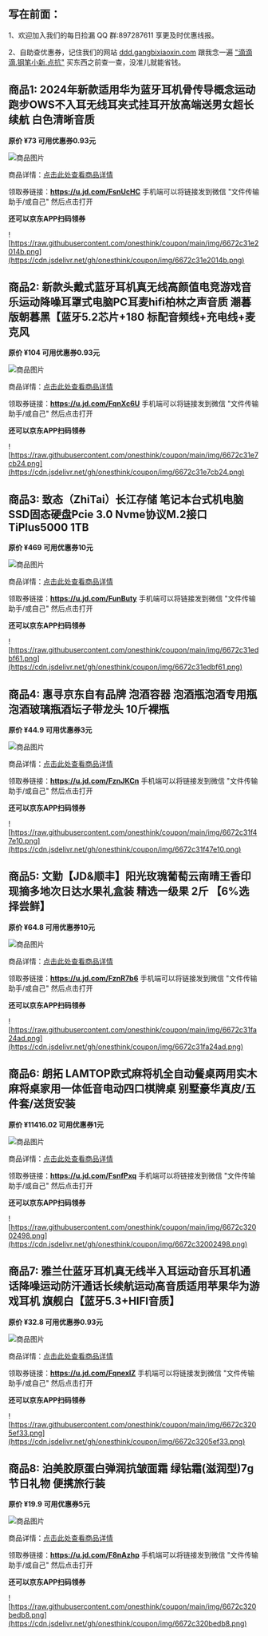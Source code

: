 ## 写在前面：

1、欢迎加入我们的每日捡漏 QQ 群:897287611 享更及时优惠线报。

2、自助查优惠券，记住我们的网站 [ddd.gangbixiaoxin.com](https://ddd.gangbixiaoxin.com) 跟我念一遍 ["滴滴滴.钢笔小新.点抗"](https://ddd.gangbixiaoxin.com) 买东西之前查一查，没准儿就能省钱。

## 商品1: 2024年新款适用华为蓝牙耳机骨传导概念运动跑步OWS不入耳无线耳夹式挂耳开放高端送男女超长续航 白色清晰音质

**原价 ¥73 可用优惠券0.93元**

![商品图片](http://img14.360buyimg.com/n1/jfs/t1/227174/7/5984/101463/656aa1b1F79166ece/548642e9d381fb4e.png)

商品详情：[点击此处查看商品详情](https://union-click.jd.com/jdc?e=1003156031&amp;p=JF8BARwJK1olXwUFXV9eAU8fAl8IGlodXgMEUl9fCUgQBV9MRANLAjZbERscSkAJHTdNTwcKBlMdBgABFksWAmcLHl0TXAQDV1lbFxJSXzI4aDMXIVBXDwM_WgNweSxYYgx1W2RbAlJROEonAG4IHFITWgALUW5cWEpHAj8JS1olXQYyFTBdC0gQC2oNG2sUbQYEVFdbAE0WBW4PH1wlXQ4FZInwsJ6dsrqAoo-L1dG784vUtJ-Ji184K1glXQcDVl5ZD0oVA184G2sWbVhsVQ1bC08UAWdmRhJIHlJRCQUzCEsTCm0IEloSbQQDVVxfOHsnYhELQC5MWXBdCTVYfyhodm8MRgBOX0RrOlwpaztWeiloTlxzOn9lERZdVXsXMw)

领取券链接：**https://u.jd.com/FsnUcHC** 手机端可以将链接发到微信 "文件传输助手/或自己" 然后点击打开

**还可以京东APP扫码领券**

![https://raw.githubusercontent.com/onesthink/coupon/main/img/6672c31e2014b.png](https://cdn.jsdelivr.net/gh/onesthink/coupon/img/6672c31e2014b.png)

## 商品2: 新款头戴式蓝牙耳机真无线高颜值电竞游戏音乐运动降噪耳罩式电脑PC耳麦hifi柏林之声音质 潮暮版朝暮黑【蓝牙5.2芯片+180 标配音频线+充电线+麦克风

**原价 ¥104 可用优惠券0.93元**

![商品图片](http://img14.360buyimg.com/n1/jfs/t1/180703/22/39513/77340/6510fa83Fd2b4d76f/b2daa4ac6afde1b2.jpg)

商品详情：[点击此处查看商品详情](https://union-click.jd.com/jdc?e=1003156031&amp;p=JF8BARwJK1olXwQAVlhaDkkQBl8IGlocWg8CVFlUDUMRBV9MRANLAjZbERscSkAJHTdNTwcKBlMdBgABFksWAmYPElsVWg8HXFhbFxJSXzI4WBALGQ92LQg4Sy1_cykMbB12HXECElJROEonAG4IHFITWgALUW5cWEpHAj8JS1olXQYyFTBdCkgSCmoBHWsUbQYEVFdbAE0WBWwJHlglXQ4FZInwsJ6dsrqAoo-L1dG784vUtJ-Ji184K1glXQcDVl5ZD0oVA184G2sWbVhsVQ1aDUIXAGpmRhJIHlJQCl0zCEsSBWgIHFkcbQQDVVxfOHsnWx1sWD1qJXxcNgY7XE1hejxweRlVFVxcOlwIX05ySC1SSDlQXwYFXVgcV3sXMw)

领取券链接：**https://u.jd.com/FqnXc6U** 手机端可以将链接发到微信 "文件传输助手/或自己" 然后点击打开

**还可以京东APP扫码领券**

![https://raw.githubusercontent.com/onesthink/coupon/main/img/6672c31e7cb24.png](https://cdn.jsdelivr.net/gh/onesthink/coupon/img/6672c31e7cb24.png)

## 商品3: 致态（ZhiTai）长江存储 笔记本台式机电脑SSD固态硬盘Pcie 3.0 Nvme协议M.2接口 TiPlus5000 1TB

**原价 ¥469 可用优惠券10元**

![商品图片](http://img14.360buyimg.com/n1/jfs/t1/237863/38/17093/108884/6671bc4eFa895a417/fafcc1b41a31629a.jpg)

商品详情：[点击此处查看商品详情](https://union-click.jd.com/jdc?e=1003156031&amp;p=JF8BARoJK1olXwQKUVhVDU0eAV8IGloTXgQFV1hcCkgVC19MRANLAjZbERscSkAJHTdNTwcKBlMdBgABFksWAmkLGVwWWwcAV1xVFxJSXzI4RCVHB1pSCAk_bilUBhxpaDhxJEQCJFJROEonAG4IHFITWgALUW5cWEpHAj8JS1olXQYyFTBaAE4VAGg4GmsVWwYLUlZbCU0VB2sJK1sdWjbV-eaIgvrCi9bchdPC5KHX3eKJlsMnM18LK1sUXAQCUFlcCksnM284GGtLMwdRUQwKCB8fbTJBRhhBCENFOl5dDEIXBm4LE2sXXAcAVm5tOCwSAGhpaBoWPkZkCQkZdRBeQi8IGQxuFWgAIygLfw9eSjFVHQhgPntdJlttCHs)

领取券链接：**https://u.jd.com/FunButy** 手机端可以将链接发到微信 "文件传输助手/或自己" 然后点击打开

**还可以京东APP扫码领券**

![https://raw.githubusercontent.com/onesthink/coupon/main/img/6672c31edbf61.png](https://cdn.jsdelivr.net/gh/onesthink/coupon/img/6672c31edbf61.png)

## 商品4: 惠寻京东自有品牌 泡酒容器 泡酒瓶泡酒专用瓶泡酒玻璃瓶酒坛子带龙头 10斤裸瓶

**原价 ¥44.9 可用优惠券3元**

![商品图片](http://img14.360buyimg.com/n1/jfs/t1/174212/31/46181/110977/66574140Ffda9b229/e45c99fc6a1c263b.jpg)

商品详情：[点击此处查看商品详情](https://union-click.jd.com/jdc?e=1003156031&amp;p=JF8BARwJK1olXwQLVFheDkkXBF8IGlsUXgULU1hVDksQBF9MRANLAjZbERscSkAJHTdNTwcKBlMdBgABFksWA24LGFISWw4EVFlaFxJSXzI4EzIWK00BJx4-VC1QBgtOWwMXHmdUAlJROEonAG4IHFITWgALUW5cWEpHAj8JS1olXQYyFTBdDUsQB28MGGsUbQYEVFdbAE0WBWgAG1klXQ4FZInwsJ6dsrqAoo-L1dG784vUtJ-Ji184K1glXQcDVl5ZD0oVA184G2sWbVhsVQ1aDUIXA2tmRhJIHlJUAwwzCEsSBWgKGF0WbQQDVVxfOHsnBCx7Qh0WI3lqKh4FeyN3Vyx2ZS5gAmJROlwUWhBFdg5WRw1nPVBFUA4dDHsXMw)

领取券链接：**https://u.jd.com/FznJKCn** 手机端可以将链接发到微信 "文件传输助手/或自己" 然后点击打开

**还可以京东APP扫码领券**

![https://raw.githubusercontent.com/onesthink/coupon/main/img/6672c31f47e10.png](https://cdn.jsdelivr.net/gh/onesthink/coupon/img/6672c31f47e10.png)

## 商品5: 文勤【JD&amp;顺丰】阳光玫瑰葡萄云南晴王香印现摘多地次日达水果礼盒装 精选一级果 2斤 【6%选择尝鲜】

**原价 ¥64.8 可用优惠券10元**

![商品图片](http://img14.360buyimg.com/n1/jfs/t1/232860/34/17491/572437/666424c3F169d3747/8087a30bea6077b3.png)

商品详情：[点击此处查看商品详情](https://union-click.jd.com/jdc?e=1003156031&amp;p=JF8BARwJK1olXg8FVVZbDUMQAF8IGloRWQ8FU1leDU8UAV9MRANLAjZbERscSkAJHTdNTwcKBlMdBgABFksWAmsMElwSWgUHUF1fFxJSXzI4eD5wOHZ1MwA9VilIATJcTRMcHn1VJFJROEonAG4IHFITWgALUW5cWEpHAj8JS1olXQYyFTBdCEMUAWsOH2sUbQYEVFdbAE0WBWYLE1MlXQ4FZInwsJ6dsrqAoo-L1dG784vUtJ-Ji184K1glXQcDVl5ZD0oVA184G2sWbVhsVQ1bCkpEVG5mRhJIHlJbDRgzCEsSBGsNH10VbQQDVVxfOHsnSz1oGjBUJlB4EAELTQsRUWtzXyJRWHQKOlwLUTVDYhcBXAFlOUNaKSwWdnsXMw)

领取券链接：**https://u.jd.com/FznR7b6** 手机端可以将链接发到微信 "文件传输助手/或自己" 然后点击打开

**还可以京东APP扫码领券**

![https://raw.githubusercontent.com/onesthink/coupon/main/img/6672c31fa24ad.png](https://cdn.jsdelivr.net/gh/onesthink/coupon/img/6672c31fa24ad.png)

## 商品6: 朗拓 LAMTOP欧式麻将机全自动餐桌两用实木麻将桌家用一体低音电动四口棋牌桌 别墅豪华真皮/五件套/送货安装

**原价 ¥11416.02 可用优惠券1元**

![商品图片](http://img14.360buyimg.com/n1/jfs/t1/218646/2/43072/217275/6671cd17Ff5538ed8/cc6b7b04956567ff.jpg)

商品详情：[点击此处查看商品详情](https://union-click.jd.com/jdc?e=1003156031&amp;p=JF8BARoJK1olXQYAUFtfCEgRCl8IGlsUXw4CUFdUC0MXBl9MRANLAjZbERscSkAJHTdNTwcKBlMdBgABFksWA24KE1sRVA8BXF5YFxJSXzI4XwN9KA51VBk_ejlkegdVRSkRI25RElJROEonAG4IHFITWgALUW5cWEpHAj8JS1olXQYyFTBbCEkTBWk4GmsVWwYLUlZbCU0fBW0MK1sdWjbV-eaIgvrCi9bchdPC5KHX3eKJlsMnM18LK1sUXAQCUFlcCksnM284GGtLMwdRUl0JCxwUbTJBRhhBBVtYOl5dDE0SCmkME2sXXAcAVm5tODFhVyZLbw1zXEEKUiw6WElkVShLQw10AGgALiMceypxejpWSCNoKG94KlxtCHs)

领取券链接：**https://u.jd.com/FsnfPxq** 手机端可以将链接发到微信 "文件传输助手/或自己" 然后点击打开

**还可以京东APP扫码领券**

![https://raw.githubusercontent.com/onesthink/coupon/main/img/6672c32002498.png](https://cdn.jsdelivr.net/gh/onesthink/coupon/img/6672c32002498.png)

## 商品7: 雅兰仕蓝牙耳机真无线半入耳运动音乐耳机通话降噪运动防汗通话长续航运动高音质适用苹果华为游戏耳机 旗舰白【蓝牙5.3+HIFI音质】

**原价 ¥32.8 可用优惠券0.93元**

![商品图片](http://img14.360buyimg.com/n1/jfs/t1/88051/22/43569/53244/66027881F5f7e7541/3a0d500d4e809921.jpg)

商品详情：[点击此处查看商品详情](https://union-click.jd.com/jdc?e=1003156031&amp;p=JF8BARwJK1olXwQAUV1cDEkQA18IGlodWwEFXVpdCUkRBl9MRANLAjZbERscSkAJHTdNTwcKBlMdBgABFksWAmcOHFwcWQYDVlhYFxJSXzI4GV1TWnFKDyk9CC1xGTxxSAlRHUcAAlJROEonAG4IHFITWgALUW5cWEpHAj8JS1olXQYyFTBdCk4TAmsAG2sUbQYEVFdbAE0WCm8IHFolXQ4FZInwsJ6dsrqAoo-L1dG784vUtJ-Ji184K1glXQcDVl5ZD0oVA184G2sWbVhsVQ1VCE0UU2dmRhJIHlJZFVkzCEsTBW0NGF0QbQQDVVxfOHsnXgQKWwtzCnZHPV8GdyhAAC1fcl9nG2ZmOlwBATYeZ2ZsTVNoBEJ2FB4Ea3sXMw)

领取券链接：**https://u.jd.com/FqnexlZ** 手机端可以将链接发到微信 "文件传输助手/或自己" 然后点击打开

**还可以京东APP扫码领券**

![https://raw.githubusercontent.com/onesthink/coupon/main/img/6672c3205ef33.png](https://cdn.jsdelivr.net/gh/onesthink/coupon/img/6672c3205ef33.png)

## 商品8: 泊美胶原蛋白弹润抗皱面霜 绿钻霜(滋润型)7g 节日礼物 便携旅行装

**原价 ¥19.9 可用优惠券5元**

![商品图片](http://img14.360buyimg.com/n1/jfs/t1/241718/14/11681/69078/666c477bF9916af4e/f13db2b1312df2bb.jpg)

商品详情：[点击此处查看商品详情](https://union-click.jd.com/jdc?e=1003156031&amp;p=JF8BASIJK1olXgEDVV1VD0kfBl8IGloUWQMBVl9bCUInRzBQRQQlBENHFRxWFlVPRjtUBABAQlRcCEBdCUoWB2oLGVoTXA8dDRsBVXtyeTlNHV18G2NfUxsleg5HeDZYEyFlUQoyVW5eCUsQCmkPHVIQbQdSVQ5cWEpHAl8IG2tXM9GA74jSt5ysp7itlIKQytG70m5cOEsRA2YOE10UVAQFUlttCEMQM7ilo46f7NOK7YrDgJyupLqBp4-L1TYyZF1tCEoWAW8MHFoXXTYyVG5eOBV5AjwOGA8dCFNsCRcASx9KXG9mG1sRWwMHUldYOEkWAm0KK2slAltdLCwgAAxLRjlgHSJUPX8KEVcnSk9gbW1DUhBPJV12Cx0rDwxIVmlwT2sVbQ)

领取券链接：**https://u.jd.com/F8nAzhp** 手机端可以将链接发到微信 "文件传输助手/或自己" 然后点击打开

**还可以京东APP扫码领券**

![https://raw.githubusercontent.com/onesthink/coupon/main/img/6672c320bedb8.png](https://cdn.jsdelivr.net/gh/onesthink/coupon/img/6672c320bedb8.png)

